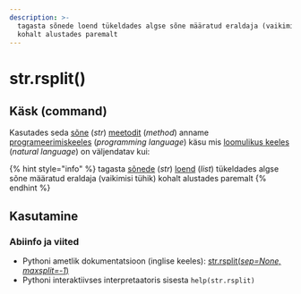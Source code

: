 ```yaml
---
description: >-
  tagasta sõnede loend tükeldades algse sõne määratud eraldaja (vaikimisi tühik)
  kohalt alustades paremalt
---
```


# str.rsplit\(\)

## Käsk \(command\)

Kasutades seda [sõne](../) \(_str_\) [meetodit](../../../../terminid/sonastik/meetod-method.md) \(_method_\) anname [programeerimiskeeles](../../../../terminid/sonastik/programmeerimiskeel-programming-language.md) \(_programming language_\) käsu mis [loomulikus keeles](../../../../terminid/sonastik/loomulik-keel-natural-language.md) \(_natural language_\) on väljendatav kui: 

{% hint style="info" %}
tagasta [sõnede](../) \(_str_\) [loend](../../loend-list/) \(_list_\)  tükeldades algse sõne määratud eraldaja \(vaikimisi tühik\) kohalt alustades paremalt
{% endhint %}

## Kasutamine

### Abiinfo ja viited

* Pythoni ametlik dokumentatsioon \(inglise keeles\): [str.rsplit\(_sep=None, maxsplit=-1_\)](https://docs.python.org/3/library/stdtypes.html#str.rsplit)
* Pythoni interaktiivses interpretaatoris sisesta `help(str.rsplit)`

